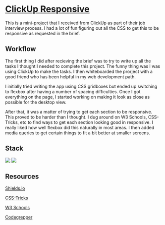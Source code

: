 # [ClickUp Responsive](https://jjhphoto.github.io/clickup-responsive/)

This is a mini-project that I received from ClickUp as part of their job interview process. I had a lot of fun figuring out all the CSS to get this to be responsive as requested in the brief.

## Workflow

The first thing I did after recieving the brief was to try to write up all the tasks I thought I needed to complete this project. The funny thing was I was using ClickUp to make the tasks. I then whiteboarded the prorject with a good friend who has been helpful in my web development path.

I initially tried writing the app using CSS gridboxes but ended up switching to flexbox after having a number of spacing difficulties. Once I got everything on the page, I started working on making it look as close as possible for the desktop view.

After that, it was a matter of trying to get each section to be responsive. This proved to be harder than I thought. I dug around on W3 Schools, CSS-Tricks, etc to find ways to get each section looking good in responsive. I really liked how well flexbox did this naturally in most areas. I then added media queries to get certain things to fit a bit better at smaller screens.

## Stack

  <img src="https://img.shields.io/badge/HTML-orange" />
  <img src="https://img.shields.io/badge/-css-success" />

## Resources

[Shields.io](https://shields.io/)

[CSS-Tricks](https://css-tricks.com/snippets/css/a-guide-to-flexbox/)

[W3 Schools](https://www.w3schools.com/)

[Codegrepper](https://www.codegrepper.com/code-examples/css/how+to+use+avenir+font+in+css)
